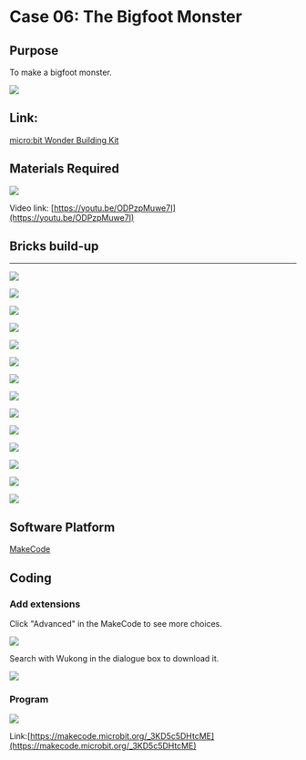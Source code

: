 # Case 06: The Bigfoot Monster
## Purpose
To make a bigfoot monster. 
 
![](./images/case-06-01.png)

## Link: 

[micro:bit Wonder Building Kit](https://www.elecfreaks.com/micro-bit-wonder-building-kit-without-micro-bit-board.html)

## Materials Required

![](./images/case-06-02.png)

Video link:
[https://youtu.be/ODPzpMuwe7I](https://youtu.be/ODPzpMuwe7I)

## Bricks build-up
---


![](./images/step-case-06-01.png)

![](./images/step-case-06-02.png)

![](./images/step-case-06-03.png)

![](./images/step-case-06-04.png)

![](./images/step-case-06-05.png)

![](./images/step-case-06-06.png)

![](./images/step-case-06-07.png)

![](./images/step-case-06-08.png)

![](./images/step-case-06-09.png)

![](./images/step-case-06-10.png)

![](./images/step-case-06-11.png)

![](./images/step-case-06-12.png)

![](./images/step-case-06-13.png)

![](./images/step-case-06-14.png)





## Software Platform

[MakeCode](https://makecode.microbit.org/)

## Coding
### Add extensions
Click "Advanced" in the MakeCode to see more choices.
 
![](./images/case-01-03.png)

Search with Wukong in the dialogue box to download it. 

![](./images/case-01-04.png)




### Program
 
![](./images/case-06-05.png)

Link:[https://makecode.microbit.org/_3KD5c5DHtcME](https://makecode.microbit.org/_3KD5c5DHtcME)

